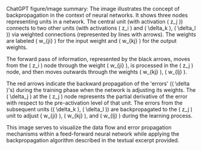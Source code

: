 ChatGPT figure/image summary: The image illustrates the concept of backpropagation in the context of neural networks. It shows three nodes representing units in a network. The central unit (with activation \( z_j \)) connects to two other units (with activations \( z_i \) and \( \delta_k \), \( \delta_l \)) via weighted connections (represented by lines with arrows). The weights are labeled \( w_{ji} \) for the input weight and \( w_{kj} \) for the output weights.

The forward pass of information, represented by the black arrows, moves from the \( z_i \) node through the weight \( w_{ji} \), is processed in the \( z_j \) node, and then moves outwards through the weights \( w_{kj} \), \( w_{lj} \).

The red arrows indicate the backward propagation of the 'errors' (\( \delta \)'s) during the training phase when the network is adjusting its weights. The \( \delta_j \) at the \( z_j \) node represents the partial derivative of the error with respect to the pre-activation level of that unit. The errors from the subsequent units (\( \delta_k \), \( \delta_l \)) are backpropagated to the \( z_j \) unit to adjust \( w_{ji} \), \( w_{kj} \), and \( w_{lj} \) during the learning process.

This image serves to visualize the data flow and error propagation mechanisms within a feed-forward neural network while applying the backpropagation algorithm described in the textual excerpt provided.